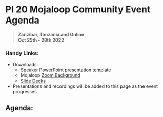 # PI 20 Mojaloop Community Event Agenda

> **Zanzibar, Tanzania and Online**  
> __Oct 25th - 28th 2022__

### Handy Links:
* Downloads:
  - Speaker [PowerPoint presentation template](https://github.com/mojaloop/documentation-artifacts/tree/master/presentations/pi_20_oct_2022/presentations/presentation_template.pptx)
  - Mojaloop [Zoom Background](https://github.com/mojaloop/documentation-artifacts/tree/master/presentations/pi_20_oct_2022/presentations/zoom_bg.png)  
  - [Slide Decks](https://github.com/mojaloop/documentation-artifacts/tree/master/presentations/pi_20_oct_2022/presentations)
* Presentations and recordings will be added to this page as the event progresses

## Agenda:
